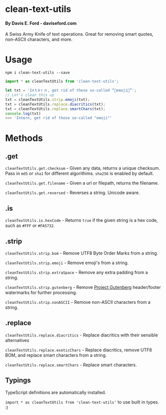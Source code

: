 # clean-text-utils
#### By Davis E. Ford - daviseford.com

A Swiss Army Knife of text operations. Great for removing smart quotes, non-ASCII characters, and more.

# Usage

`npm i clean-text-utils --save`

```javascript
import * as cleanTextUtils from 'clean-text-utils';

let txt = 'Iлｔèｒｎ, get rid of these so-called “💩emoji💩”';
// Let's clean this up
txt = cleanTextUtils.strip.emoji(txt);
txt = cleanTextUtils.replace.diacritics(txt);
txt = cleanTextUtils.replace.smartChars(txt);
console.log(txt)
>>> 'Intern, get rid of these so-called "emoji"'
```

# Methods
## .get

`cleanTextUtils.get.checksum` - Given any data, returns a unique checksum. Pass in `md5` or `sha1` for different algorithims. `sha256` is enabled by default.

`cleanTextUtils.get.filename` - Given a url or filepath, returns the filename.

`cleanTextUtils.get.reversed` - Reverses a string. Unicode aware.
## .is

`cleanTextUtils.is.hexCode` - Returns `true` if the given string is a hex code, such as `#FFF` or `#FA5732`.


## .strip

`cleanTextUtils.strip.bom` - Remove UTF8 Byte Order Marks from a string.

`cleanTextUtils.strip.emoji` - Remove emoji's from a string.

`cleanTextUtils.strip.extraSpace` - Remove any extra padding from a string.

`cleanTextUtils.strip.gutenberg` - Remove [Project Gutenberg](http://www.gutenberg.org/browse/scores/top) header/footer watermarks for further processing.

`cleanTextUtils.strip.nonASCII` - Remove non-ASCII characters from a string.

## .replace

`cleanTextUtils.replace.diacritics` - Replace diacritics with their sensible alternatives

`cleanTextUtils.replace.exoticChars` - Replace diacritics, remove UTF8 BOM, and replace smart characters from a string.

`cleanTextUtils.replace.smartChars` - Replace smart characters.

## Typings

TypeScript definitions are automatically installed.

`import * as cleanTextUtils from 'clean-text-utils'` to use built in types. :)